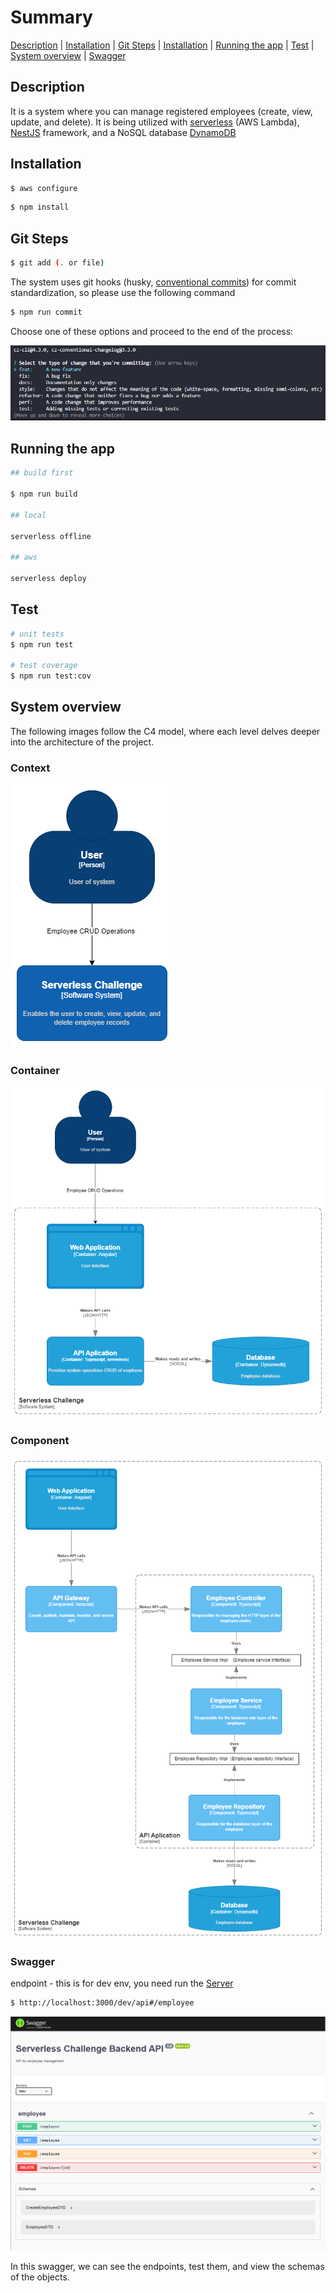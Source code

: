 # Summary

[Description](#description) | [Installation](#installation) | [Git Steps](#git-steps) | [Installation](#installation) | [Running the app](#running-the-app) | [Test](#test) | [System overview](#system-overview) | [Swagger](#swagger)
## Description

 It is a system where you can manage registered employees (create, view, update, and delete). It is being utilized with [serverless](https://www.serverless.com/) (AWS Lambda), [NestJS](https://github.com/nestjs/nest)  framework, and a NoSQL database [DynamoDB](https://aws.amazon.com/dynamodb/)

## Installation

```bash
$ aws configure
```

```bash
$ npm install
```

## Git Steps

```bash
$ git add (. or file)
```

The system uses git hooks (husky, [conventional commits](https://www.conventionalcommits.org/en/v1.0.0/)) for commit standardization, so please use the following command

```bash
$ npm run commit
```

Choose one of these options and proceed to the end of the process: 

![Alt text](docs\commitzen.png "Commit")


## Running the app

```bash
## build first

$ npm run build

## local

serverless offline 

## aws

serverless deploy

```

## Test

```bash
# unit tests
$ npm run test

# test coverage
$ npm run test:cov
```

## System overview 

The following images follow the C4 model, where each level delves deeper into the architecture of the project.

### Context
![Alt text](docs/c4Model-Context.png "Context")

### Container
![Alt text](docs/c4Model-Container.png "Container")

### Component
![Alt text](docs/c4Model-Component.png "Component")


### Swagger

endpoint - this is for dev env, you need run the [Server](#running-the-app) 

```bash
$ http://localhost:3000/dev/api#/employee
```

![Alt text](docs/swagger.png "SWAGGER")

In this swagger, we can see the endpoints, test them, and view the schemas of the objects.